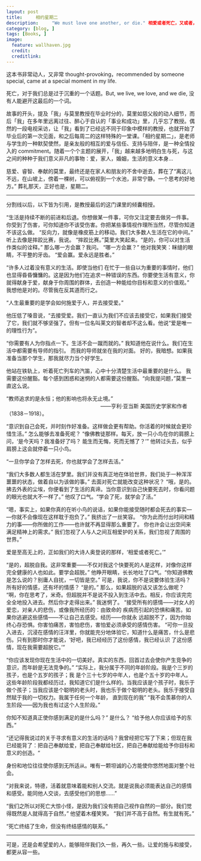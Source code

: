 ```yaml
---
layout: post  
title:     相约星期二
description:     "We must love one another, or die." 相爱或者死亡，又或者，更加明确，更为 decisive 的说法是「不相爱，毋宁死」。
category: [blog, ]  
tags: [Books, ]  
image:
  feature: wallhaven.jpg
  credit:   
  creditlink:   
---
```


这本书非常动人，又非常 thought-provoking，recommended by someone special, came at a special moment in my life. 

死亡，对于我们总是过于沉重的一个话题。But, we live, we love, and we die, 没有人能避开这最后的一个词。

故事的开头，提及「我」与莫里教授在毕业时分的，莫里如慈父般的动人细节，而后「我」在多年里远离过往、醉心于自认的「事业和成功」里，几乎忘了教授。偶然的一段电视采访，让「我」看到了已经远不同于印象中模样的教授，也就开始了毕业后的第一次见面，和之后每周二的这样特殊的一堂课。「相约星期二」，是老师与学生的一种默契使然，是亲友般的相互的爱与信任、支持与陪伴，是一种全情投入的 commitment。随着一个个主题的展开，「我」越来越多地明白生与死，与这之间的种种于我们意义非凡的事物：爱，家人，婚姻，生活的意义本身...

慈爱、睿智、奉献的莫里，最终还是在家人和朋友的不舍中逝去，葬在了“离这儿不远，在山坡上，傍着一棵树，可以俯视到一个水池，非常宁静。一个思考的好地方。” 葬礼那天，正好也是，星期二。

***

分割线以后，以下皆为引用，是教授最后的这门课里的倾囊相授。

“生活是持续不断的前进和后退。你想做某一件事，可你又注定要去做另一件事。 你受到了伤害，可你知道你不该受伤害。你把某些事情视作理所当然，尽管你知道不该这么做。 “反向力，就像是橡皮筋上的移动。我们大多数人生活在它的中间。” 听上去像是摔跤比赛，我说。 “摔跤比赛。”莫里大笑起来。“是的，你可以对生活作类似的诠释。” 那么哪一方会赢？我问。 “哪一方会赢？” 他对我笑笑：眯缝的眼睛，不平整的牙齿。 “爱会赢。爱永远是胜者。”

“许多人过着没有意义的生活。即使当他们 在忙于一些自以为重要的事情时，他们也显得昏昏慵慵的。这是因为他们在追求一种错误的东西。你要使生活有意义，你就得献身于爱，献身于你周围的群体，去创造一种能给你目标和意义的价值观。” 我想他是对的。尽管我在反其道而行之。

“人生最重要的是学会如何施爱于人，并去接受爱。”

他压低了嗓音说，“去接受爱。我们一直认为我们不应该去接受它，如果我们接受了它，我们就不够坚强了。但有一位名叫莱文的智者却不这么看。他说“爱是唯一的理性行为”。

“你需要有人为你指点一下。生活不会一蹴而就的。” 我知道他在说什么。我们在生活中都需要有导师的指引。 而我的导师就坐在我的对面。 好的，我暗想。如果我准备当那个学生，那我就尽力当个好学生。

他站在铁轨上，听着死亡列车的汽笛，心中十分清楚生活中最重要的是什么。 我需要这份醒豁。每个感到困惑和迷惘的人都需要这份醒豁。“向我提问题，”莫里一直这么说。 

“教师追求的是永恒；他的影响也将永无止境。” 　　　　　　　　　　　　　　　　　　——亨利·亚当斯 美国历史学家和作者（1838－1918）。

“意识到自己会死，并时刻作好准备。这样做会更有帮助。你活着的时候就会更珍惜生活。” 怎么能够去准备死呢？ “像佛教徒那样。每天，放一只小鸟在你的肩膀上问，‘是今天吗？我准备好了吗？ 能生而无悔，死而无憾了？’” 他转过头去，似乎肩膀上这会就停着一只小鸟。

“一旦你学会了怎样去死，你也就学会了怎样去活。” 

“我们大多数人都生活在梦里。我们并没有真正地在体验世界，我们处于一种浑浑噩噩的状态，做着自以为该做的事。” 去面对死亡就能改变这种状况？ “哦，是的。拂去外表的尘埃，你便看到了生活的真谛。当你意识到自己快要死去时，你看问题的眼光也就大不一样了。” 他叹了口气。“学会了死，就学会了活。” 

 “嗯，事实上，如果你真的在听小鸟的说话，如果你能接受随时都会死去的事实— —你就不会像现在这样耽于抱负了。” 我挤出了一丝笑容。 “你为此而付出时间和精力的事——你所做的工作——也许就不再显得那么重要了。 你也许会让出空间来满足精神上的需求。” 我们忽视了人与人之间互相爱护的关系，我们忽视了周围的世界。”
 
 爱是至高无上的，正如我们的大诗人奥登说的那样，‘相爱或者死亡。’”
 
 “是的，超脱自我。这非常重要——不仅对我这个快要死的人是这样，对像你这样 完全健康的人也如此。要学会超脱。” 他睁开眼睛，长长地吐了口气。“你知道佛教是怎么说的？别庸人自扰，一切皆是空。” 可是，我说，你不是说要体验生活吗？所有好的情感，还有坏的情感？ “是的。” 那么，如果超脱的话又该怎么做呢？ “啊，你在思考了，米奇。但超脱并不是说不投入到生活中去。相反，你应该完完 全全地投入进去。然后你才走得出来。” 我迷惘了。 “接受所有的感情——对女人的爱恋，对亲人的悲伤，或像我所经历的：由致命的 疾病而引起的恐惧和痛苦。如果你逃避这些感情——不让自己去感受。经历——你就永 远超脱不了，因为你始终心存恐惧。你害怕痛苦，害怕悲伤，害怕爱必须承受的感情伤害。 “可你一旦投入进去，沉浸在感情的汪洋里，你就能充分地体验它，知道什么是痛苦，什么是悲伤。只有到那时你才能说，‘好吧，我已经经历了这份感情，我已经认识 了这份感情，现在我需要超脱它。’” 
 
 “你应该发现你现在生活中的一切美好。真实的东西，回首过去会使你产生竞争的意识，而年龄是无法竞争的。” “实际上，我分属于不同的年龄阶段。我是个三岁的孩子，也是个五岁的孩子；我 是个三十七岁的中年人，也是个五十岁的中年人。这些年龄阶段我都经历过，我知道它们是什么样的。当我应该是个孩子时，我乐于做个孩子；当我应该是个聪明的老头时，我也乐于做个聪明的老头。我乐于接受自然赋于我的一切权力。我属于任何一个年龄， 直到现在的我” “我不会羡慕你的人生阶段——因为我也有过这个人生阶段。”
 
你知不知道真正使你感到满足的是什么吗？” 是什么？ “给予他人你应该给予的东西。” 

“还记得我说过的关于寻求有意义的生活的话吗？我曾经把它写了下来；但现在我已经能背了：把自己奉献给爱，把自己奉献给社区，把自己奉献给能给予你目标和意义的创造。“

身份和地位往往使你感到无所适从。唯有一颗坦诚的心方能使你悠然地面对整个社会。

“对我来说，特德，活着就意味着能和别人交流。就是说我必须能表达自己的感情 和感受。能同他人交谈，去感受他们的思想……”

“我们之所以对死亡大惊小怪，是因为我们没有把自己视作自然的一部分。我们觉得既然是人就得高于自然，” 他望着木槿笑笑。 “我们并不高于自然。有生就有死。”

“死亡终结了生命，但没有终结感情的联系。”

*** 

可是，还是会希望爱的人，能够陪伴我们久一些，再久一些。让爱的施与和接受，都更从容一些。
